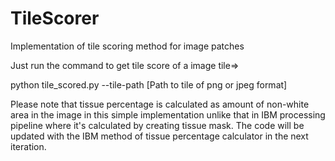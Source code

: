 # TileScorer
Implementation of tile scoring method for image patches

Just run the command to get tile score of a image tile=>

python tile_scored.py --tile-path [Path to tile of png or jpeg format]

Please note that tissue percentage is calculated as amount of non-white area in the image in this simple implementation unlike that in IBM processing pipeline where it's calculated by creating tissue mask. The code will be updated with the IBM method of tissue percentage calculator in the next iteration. 
